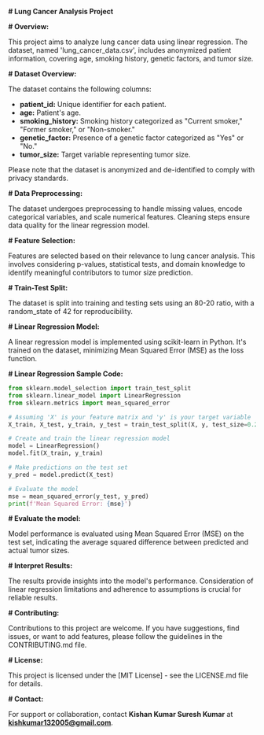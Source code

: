 
**# Lung Cancer Analysis Project**

**# Overview:**

This project aims to analyze lung cancer data using linear regression. The dataset, named 'lung_cancer_data.csv', includes anonymized patient information, covering age, smoking history, genetic factors, and tumor size.

**# Dataset Overview:**

The dataset contains the following columns:

- **patient_id:** Unique identifier for each patient.
- **age:** Patient's age.
- **smoking_history:** Smoking history categorized as "Current smoker," "Former smoker," or "Non-smoker."
- **genetic_factor:** Presence of a genetic factor categorized as "Yes" or "No."
- **tumor_size:** Target variable representing tumor size.

Please note that the dataset is anonymized and de-identified to comply with privacy standards.

**# Data Preprocessing:**

The dataset undergoes preprocessing to handle missing values, encode categorical variables, and scale numerical features. Cleaning steps ensure data quality for the linear regression model.

**# Feature Selection:**

Features are selected based on their relevance to lung cancer analysis. This involves considering p-values, statistical tests, and domain knowledge to identify meaningful contributors to tumor size prediction.

**# Train-Test Split:**

The dataset is split into training and testing sets using an 80-20 ratio, with a random_state of 42 for reproducibility.

**# Linear Regression Model:**

A linear regression model is implemented using scikit-learn in Python. It's trained on the dataset, minimizing Mean Squared Error (MSE) as the loss function.

**# Linear Regression Sample Code:**

```python
from sklearn.model_selection import train_test_split
from sklearn.linear_model import LinearRegression
from sklearn.metrics import mean_squared_error

# Assuming 'X' is your feature matrix and 'y' is your target variable
X_train, X_test, y_train, y_test = train_test_split(X, y, test_size=0.2, random_state=42)

# Create and train the linear regression model
model = LinearRegression()
model.fit(X_train, y_train)

# Make predictions on the test set
y_pred = model.predict(X_test)

# Evaluate the model
mse = mean_squared_error(y_test, y_pred)
print(f'Mean Squared Error: {mse}')
```

**# Evaluate the model:**

Model performance is evaluated using Mean Squared Error (MSE) on the test set, indicating the average squared difference between predicted and actual tumor sizes.

**# Interpret Results:**

The results provide insights into the model's performance. Consideration of linear regression limitations and adherence to assumptions is crucial for reliable results.

**# Contributing:**

Contributions to this project are welcome. If you have suggestions, find issues, or want to add features, please follow the guidelines in the CONTRIBUTING.md file.

**# License:**

This project is licensed under the [MIT License] - see the LICENSE.md file for details.

**# Contact:**

For support or collaboration, contact **Kishan Kumar Suresh Kumar** at **kishkumar132005@gmail.com**.
